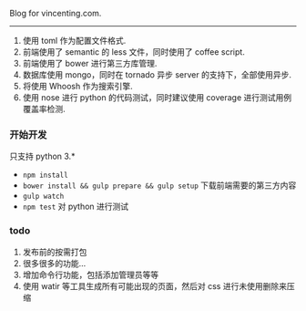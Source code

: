 Blog for vincenting.com.

- - -

1. 使用 toml 作为配置文件格式.
2. 前端使用了 semantic 的 less 文件，同时使用了 coffee script.
3. 前端使用了 bower 进行第三方库管理.
3. 数据库使用 mongo，同时在 tornado 异步 server 的支持下，全部使用异步.
4. 将使用 Whoosh 作为搜索引擎.
5. 使用 nose 进行 python 的代码测试，同时建议使用 coverage 进行测试用例覆盖率检测.

### 开始开发

只支持 python 3.*

* `npm install`
* `bower install && gulp prepare && gulp setup` 下载前端需要的第三方内容
* `gulp watch`
* `npm test` 对 python 进行测试

### todo

1. 发布前的按需打包
2. 很多很多的功能...
3. 增加命令行功能，包括添加管理员等等
4. 使用 watir 等工具生成所有可能出现的页面，然后对 css 进行未使用删除来压缩